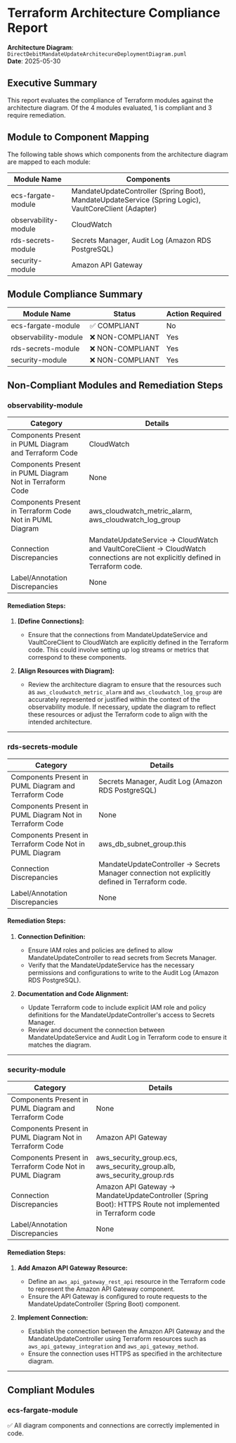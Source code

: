 # Terraform Architecture Compliance Report

**Architecture Diagram**: `DirectDebitMandateUpdateArchitecureDeploymentDiagram.puml`  
**Date**: 2025-05-30  
## Executive Summary

This report evaluates the compliance of Terraform modules against the architecture diagram. Of the 4 modules evaluated, 1 is compliant and 3 require remediation.

## Module to Component Mapping

The following table shows which components from the architecture diagram are mapped to each module:

| Module Name | Components |
|-------------|------------|
| ecs-fargate-module | MandateUpdateController (Spring Boot), MandateUpdateService (Spring Logic), VaultCoreClient (Adapter) |
| observability-module | CloudWatch |
| rds-secrets-module | Secrets Manager, Audit Log (Amazon RDS PostgreSQL) |
| security-module | Amazon API Gateway |

## Module Compliance Summary

| Module Name | Status | Action Required |
|-------------|--------|----------------|
| ecs-fargate-module | ✅ COMPLIANT | No |
| observability-module | ❌ NON-COMPLIANT | Yes |
| rds-secrets-module | ❌ NON-COMPLIANT | Yes |
| security-module | ❌ NON-COMPLIANT | Yes |

## Non-Compliant Modules and Remediation Steps

### observability-module

| Category                                              | Details                                                         |
|----------------------------------------------------------|----------------------------------------------------------------|
| Components Present in PUML Diagram and Terraform Code    | CloudWatch                                                     |
| Components Present in PUML Diagram Not in Terraform Code | None                                                           |
| Components Present in Terraform Code Not in PUML Diagram | aws_cloudwatch_metric_alarm, aws_cloudwatch_log_group          |
| Connection Discrepancies                                 | MandateUpdateService -> CloudWatch and VaultCoreClient -> CloudWatch connections are not explicitly defined in Terraform code. |
| Label/Annotation Discrepancies                           | None                                                           |

#### Remediation Steps:

1. **[Define Connections]:**
   - Ensure that the connections from MandateUpdateService and VaultCoreClient to CloudWatch are explicitly defined in the Terraform code. This could involve setting up log streams or metrics that correspond to these components.

2. **[Align Resources with Diagram]:**
   - Review the architecture diagram to ensure that the resources such as `aws_cloudwatch_metric_alarm` and `aws_cloudwatch_log_group` are accurately represented or justified within the context of the observability module. If necessary, update the diagram to reflect these resources or adjust the Terraform code to align with the intended architecture.
---

### rds-secrets-module

| Category                                              | Details                                                         |
|----------------------------------------------------------|----------------------------------------------------------------|
| Components Present in PUML Diagram and Terraform Code    | Secrets Manager, Audit Log (Amazon RDS PostgreSQL)              |
| Components Present in PUML Diagram Not in Terraform Code | None                                                            |
| Components Present in Terraform Code Not in PUML Diagram | aws_db_subnet_group.this                                        |
| Connection Discrepancies                                 | MandateUpdateController -> Secrets Manager connection not explicitly defined in Terraform code. |
| Label/Annotation Discrepancies                           | None                                                            |

#### Remediation Steps:

1. **Connection Definition:**
   - Ensure IAM roles and policies are defined to allow MandateUpdateController to read secrets from Secrets Manager.
   - Verify that the MandateUpdateService has the necessary permissions and configurations to write to the Audit Log (Amazon RDS PostgreSQL).

2. **Documentation and Code Alignment:**
   - Update Terraform code to include explicit IAM role and policy definitions for the MandateUpdateController's access to Secrets Manager.
   - Review and document the connection between MandateUpdateService and Audit Log in Terraform code to ensure it matches the diagram.
---

### security-module

| Category                                              | Details                                                         |
|----------------------------------------------------------|----------------------------------------------------------------|
| Components Present in PUML Diagram and Terraform Code    | None                                                            |
| Components Present in PUML Diagram Not in Terraform Code | Amazon API Gateway                                              |
| Components Present in Terraform Code Not in PUML Diagram | aws_security_group.ecs, aws_security_group.alb, aws_security_group.rds |
| Connection Discrepancies                                 | Amazon API Gateway -> MandateUpdateController (Spring Boot): HTTPS Route not implemented in Terraform code |
| Label/Annotation Discrepancies                           | None                                                            |

#### Remediation Steps:

1. **Add Amazon API Gateway Resource:**
   - Define an `aws_api_gateway_rest_api` resource in the Terraform code to represent the Amazon API Gateway component.
   - Ensure the API Gateway is configured to route requests to the MandateUpdateController (Spring Boot) component.

2. **Implement Connection:**
   - Establish the connection between the Amazon API Gateway and the MandateUpdateController using Terraform resources such as `aws_api_gateway_integration` and `aws_api_gateway_method`.
   - Ensure the connection uses HTTPS as specified in the architecture diagram.
---

## Compliant Modules

### ecs-fargate-module
✅ All diagram components and connections are correctly implemented in code.

